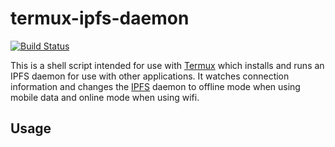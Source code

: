 # termux-ipfs-daemon

[![Build Status](https://travis-ci.org/facted-net/termux-ipfs-daemon.svg?branch=master)](https://travis-ci.org/facted-net/termux-ipfs-daemon)

This is a shell script intended for use with [Termux](https://termux.com/) which installs and runs an IPFS daemon for use with other applications.  It watches connection information and changes the [IPFS](https://ipfs.io) daemon to offline mode when using mobile data and online mode when using wifi.

## Usage
